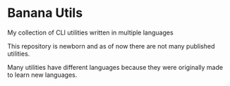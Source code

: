 # Banana Utils
My collection of CLI utilities written in multiple languages

This repository is newborn and as of now there are not many published utilities.

Many utilities have different languages because they were originally made to learn new languages.

